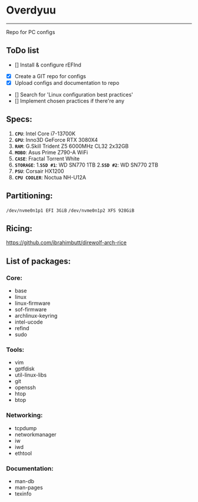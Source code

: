 # Overdyuu
-----
Repo for PC configs

## ToDo list
- [] Install & configure rEFInd
- [x] Create a GIT repo for configs
- [x] Upload configs and documentation to repo
- [] Search for 'Linux configuration best practices'
- [] Implement chosen practices if there're any

## Specs:
1. **`CPU`**: Intel Core i7-13700K
2. **`GPU`**: Inno3D GeForce RTX 3080X4
3. **`RAM`**: G.Skill Trident Z5 6000MHz CL32 2x32GB
4. **`MOBO`**: Asus Prime Z790-A WiFi
5. **`CASE`**: Fractal Torrent White
6. **`STORAGE`**:
   1.**`SSD #1`**: WD SN770 1TB
   2.**`SSD #2`**: WD SN770 2TB
7. **`PSU`**: Corsair HX1200
8. **`CPU COOLER`**: Noctua NH-U12A



## Partitioning:
`/dev/nvme0n1p1 EFI 3GiB`
`/dev/nvme0n1p2 XFS 928GiB`

## Ricing:
https://github.com/ibrahimbutt/direwolf-arch-rice

## List of packages:
### Core:
* base
* linux
* linux-firmware
* sof-firmware
* archlinux-keyring
* intel-ucode
* refind
* sudo

### Tools:
* vim
* gptfdisk
* util-linux-libs
* git
* openssh
* htop
* btop

### Networking:
* tcpdump
* networkmanager
* iw
* iwd
* ethtool

### Documentation:
* man-db
* man-pages
* texinfo
